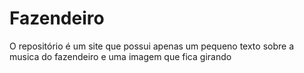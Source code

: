 # Fazendeiro
O repositório é um site que possui apenas um pequeno texto sobre a musica do fazendeiro e uma imagem que fica girando
